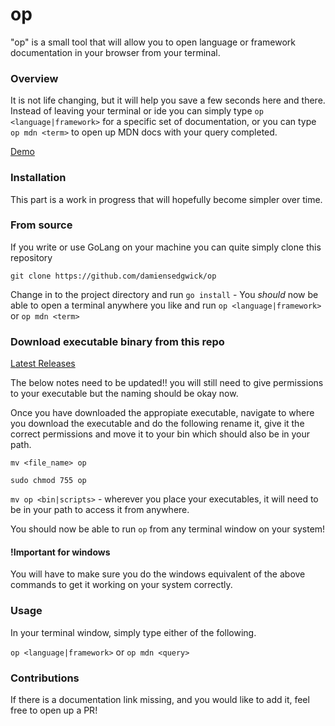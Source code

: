 # op
"op" is a small tool that will allow you to open language or framework documentation in your browser from your terminal.

### Overview
It is not life changing, but it will help you save a few seconds here and there. Instead of leaving your terminal  or 
ide you can simply type `op <language|framework>` for a specific set of documentation, or you can type `op mdn <term>` 
to open up MDN docs with your query completed.

[Demo](https://www.loom.com/share/052024ea728645349a342c5e6607f5e7)

### Installation
This part is a work in progress that will hopefully become simpler over time.

### From source
If you write or use GoLang on your machine you can quite simply clone this repository

`git clone https://github.com/damiensedgwick/op`

Change in to the project directory and run `go install` - You *should* now be able to open a terminal anywhere you like
and run `op <language|framework>` or `op mdn <term>`

### Download executable binary from this repo
[Latest Releases](https://github.com/damiensedgwick/op/releases/latest)

The below notes need to be updated!! you will still need to give permissions to your executable but the naming should be okay now.

Once you have downloaded the appropiate executable, navigate to where you download the executable and do the following 
rename it, give it the correct permissions and move it to your bin which should also be in your path.

`mv <file_name> op`

`sudo chmod 755 op`

`mv op <bin|scripts>` - wherever you place your executables, it will need to be in your path to access it from anywhere.

You should now be able to run `op` from any terminal window on your system!

#### !Important for windows
You will have to make sure you do the windows equivalent of the above commands to get it working on your system correctly.

### Usage

In your terminal window, simply type either of the following.

`op <language|framework>` or `op mdn <query>`

### Contributions
If there is a documentation link missing, and you would like to add it, feel free to open up a PR!
